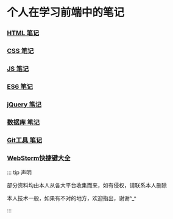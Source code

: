 # 个人在学习前端中的笔记

### [HTML 笔记](/notes/html.html)

### [CSS 笔记](/notes/css.html)

### [JS 笔记](/notes/javascript.html)

### [ES6 笔记](/notes/es6.html)

### [jQuery 笔记](/notes/jquery.html)

### [数据库 笔记](/notes/sql.html)

### [Git工具 笔记](/notes/git.html)

### [WebStorm快捷键大全](/notes/webstormkeys.html)



::: tip 声明

部分资料均由本人从各大平台收集而来，如有侵权，请联系本人删除

本人技术一般，如果有不对的地方，欢迎指出，谢谢^_^

:::
